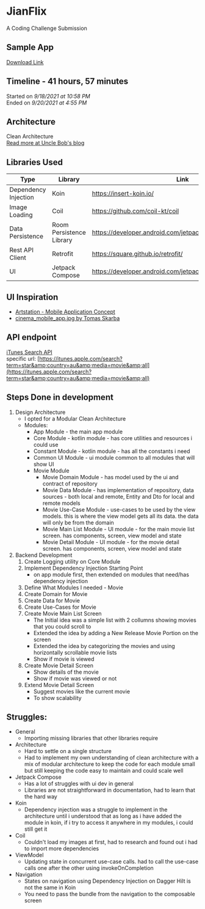 # JianFlix
A Coding Challenge Submission

## Sample App
[Download Link](https://drive.google.com/file/d/17Cz5O0pw00YycxvyU2L6cADP4eEZxyKw/view?usp=sharing)

## Timeline - 41 hours, 57 minutes
Started on *9/18/2021 at 10:58 PM* <br />
Ended on *9/20/2021 at 4:55 PM*

## Architecture
Clean Architecture<br />
[Read more at Uncle Bob's blog](https://blog.cleancoder.com/uncle-bob/2012/08/13/the-clean-architecture.html)

## Libraries Used
| Type                 | Library                  | Link                                                         |
|----------------------|--------------------------|--------------------------------------------------------------|
| Dependency Injection | Koin                     | https://insert-koin.io/                                      |
| Image Loading        | Coil                     | https://github.com/coil-kt/coil                              |
| Data Persistence     | Room Persistence Library | https://developer.android.com/jetpack/androidx/releases/room |
| Rest API Client      | Retrofit                 | https://square.github.io/retrofit/                           |
| UI                   | Jetpack Compose          | https://developer.android.com/jetpack/compose                |

## UI Inspiration
- [Artstation - Mobile Application Concept](https://www.pinterest.ph/pin/644155552948637809/)
- [cinema_mobile_app.jpg by Tomas Skarba](https://www.pinterest.ph/pin/292452569544436426/)

## API endpoint
[iTunes Search API](https://affiliate.itunes.apple.com/resources/documentation/itunes-store-web-service-search-api/#searching) <br />
specific url: [https://itunes.apple.com/search?term=star&amp;country=au&amp;media=movie&amp;all](https://itunes.apple.com/search?term=star&amp;country=au&amp;media=movie&amp;all)

## Steps Done in development
1. Design Architecture
    - I opted for a Modular Clean Architecture
    - Modules:
        - App Module - the main app module
        - Core Module - kotlin module - has core utilities and resources i could use
        - Constant Module - kotlin module - has all the constants i need
        - Common UI Module - ui module common to all modules that will show UI
        - Movie Module
            - Movie Domain Module - has model used by the ui and contract of repository
            - Movie Data Module - has implementation of repository, data sources - both local and remote, Entity and Dto for local and remote models
            - Movie Use-Case Module - use-cases to be used by the view models. this is where the view model gets all its data. the data will only be from the domain
            - Movie Main List Module - UI module - for the main movie list screen. has components, screen, view model and state
            - Movie Detail Module - UI module - for the movie detail screen. has components, screen, view model and state
2. Backend Development
    1. Create Logging utility on Core Module
    2. Implement Dependency Injection Starting Point
         - on app module first, then extended on modules that need/has dependency injection
    3. Define What Modules I needed - Movie
    4. Create Domain for Movie
    5. Create Data for Movie
    6. Create Use-Cases for Movie
    7. Create Movie Main List Screen
        - The Initial idea was a simple list with 2 collumns showing movies that you could scroll to
        - Extended the idea by adding a New Release Movie Portion on the screen
        - Extended the idea by categorizing the movies and using horizontally scrollable movie lists
        - Show if movie is viewed
    8. Create Movie Detail Screen
        - Show details of the movie
        - Show if movie was viewed or not
    9. Extend Movie Detail Screen
        - Suggest movies like the current movie
        - To show scalability

## Struggles:
- General
    - Importing missing libraries that other libraries require
- Architecture
    - Hard to settle on a single structure
    - Had to implement my own understanding of clean architecture with a mix of modular architecture to keep the code for each module small but still keeping the code easy to maintain and could scale well
- Jetpack Compose
    - Has a lot of struggles with ui dev in general
    - Libraries are not straightforward in documentation, had to learn that the hard way
- Koin
    - Dependency injection  was a struggle to implement in the architecture until i understood that as long as i have added the module in koin, if i try to access it anywhere in my modules, i could still get it
- Coil
    - Couldn't load my images at first, had to research and found out i had to import more dependencies
- ViewModel
    - Updating state in concurrent use-case calls. had to call the use-case calls one after the other using invokeOnCompletion
- Navigation
    - States on navigation using Dependency Injection on Dagger Hilt is not the same in Koin
    - You need to pass the bundle from the navigation to the composable screen